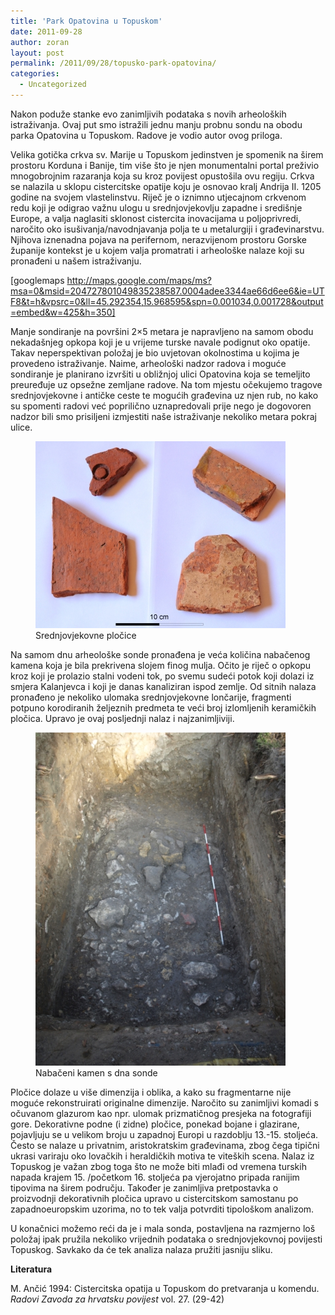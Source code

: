 ```yaml
---
title: 'Park Opatovina u Topuskom'
date: 2011-09-28
author: zoran
layout: post
permalink: /2011/09/28/topusko-park-opatovina/
categories:
  - Uncategorized
---
```


Nakon poduže stanke evo zanimljivih podataka s novih arheoloških istraživanja. Ovaj put smo istražili jednu manju probnu sondu na obodu parka Opatovina u Topuskom. Radove je vodio autor ovog priloga.

Velika gotička crkva sv. Marije u Topuskom jedinstven je spomenik na širem prostoru Korduna i Banije, tim više što je njen monumentalni portal preživio mnogobrojnim razaranja koja su kroz povijest opustošila ovu regiju. Crkva se nalazila u sklopu cistercitske opatije koju je osnovao kralj Andrija II. 1205 godine na svojem vlastelinstvu. Riječ je o iznimno utjecajnom crkvenom redu koji je odigrao važnu ulogu u srednjovjekovlju zapadne i središnje Europe, a valja naglasiti sklonost cistercita inovacijama u poljoprivredi, naročito oko isušivanja/navodnjavanja polja te u metalurgiji i građevinarstvu. Njihova iznenadna pojava na perifernom, nerazvijenom prostoru Gorske županije kontekst je u kojem valja promatrati i arheološke nalaze koji su pronađeni u našem istraživanju.

[googlemaps http://maps.google.com/maps/ms?msa=0&msid=204727801049835238587.0004adee3344ae66d6ee6&ie=UTF8&t=h&vpsrc=0&ll=45.292354,15.968595&spn=0.001034,0.001728&output=embed&w=425&h=350]

Manje sondiranje na površini 2&#215;5 metara je napravljeno na samom obodu nekadašnjeg opkopa koji je u vrijeme turske navale podignut oko opatije. Takav neperspektivan položaj je bio uvjetovan okolnostima u kojima je provedeno istraživanje. Naime, arheološki nadzor radova i moguće sondiranje je planirano izvršiti u obližnjoj ulici Opatovina koja se temeljito preuređuje uz opsežne zemljane radove. Na tom mjestu očekujemo tragove srednjovjekovne i antičke ceste te mogućih građevina uz njen rub, no kako su spomenti radovi već poprilično uznapredovali prije nego je dogovoren nadzor bili smo prisiljeni izmjestiti naše istraživanje nekoliko metara pokraj ulice.

<figure>
	<img src="/wp-content/uploads/2011/09/plocice.jpg" alt="Srednjovjekovne pločice"> 
	<figcaption> Srednjovjekovne pločice </figcaption>
</figure>


Na samom dnu arheološke sonde pronađena je veća količina nabačenog kamena koja je bila prekrivena slojem finog mulja. Očito je riječ o opkopu kroz koji je prolazio stalni vodeni tok, po svemu sudeći potok koji dolazi iz smjera Kalanjevca i koji je danas kanaliziran ispod zemlje. Od sitnih nalaza pronađeno je nekoliko ulomaka srednjovjekovne lončarije, fragmenti potpuno korodiranih željeznih predmeta te veći broj izlomljenih keramičkih pločica. Upravo je ovaj posljednji nalaz i najzanimljiviji.

<figure>
	<img src="/wp-content/uploads/2011/09/sonda.jpg" alt="Nabačeni kamen s dna sonde"> 
	<figcaption> Nabačeni kamen s dna sonde </figcaption>
</figure>


Pločice dolaze u više dimenzija i oblika, a kako su fragmentarne nije moguće rekonstruirati originalne dimenzije. Naročito su zanimljivi komadi s očuvanom glazurom kao npr. ulomak prizmatičnog presjeka na fotografiji gore. Dekorativne podne (i zidne) pločice, ponekad bojane i glazirane, pojavljuju se u velikom broju u zapadnoj Europi u razdoblju 13.-15. stoljeća. Često se nalaze u privatnim, aristokratskim građevinama, zbog čega tipični ukrasi variraju oko lovačkih i heraldičkih motiva te viteških scena. Nalaz iz Topuskog je važan zbog toga što ne može biti mlađi od vremena turskih napada krajem 15. /početkom 16. stoljeća pa vjerojatno pripada ranijim tipovima na širem području. Također je zanimljiva pretpostavka o proizvodnji dekorativnih pločica upravo u cistercitskom samostanu po zapadnoeuropskim uzorima, no to tek valja potvrditi tipološkom analizom.

U konačnici možemo reći da je i mala sonda, postavljena na razmjerno loš položaj ipak pružila nekoliko vrijednih podataka o srednjovjekovnoj povijesti Topuskog. Savkako da će tek analiza nalaza pružiti jasniju sliku.

**Literatura**

M. Ančić 1994: Cistercitska opatija u Topuskom do pretvaranja u komendu. _Radovi Zavoda za hrvatsku povijest_ vol. 27. (29-42)